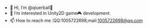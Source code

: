 - 👋 Hi, I’m @qiuerball🧑
- 👀 I’m interested in Unity2D game🎮 development.
- 📫 How to reach me :QQ:1005722698;mail:1005722698@qq.com

